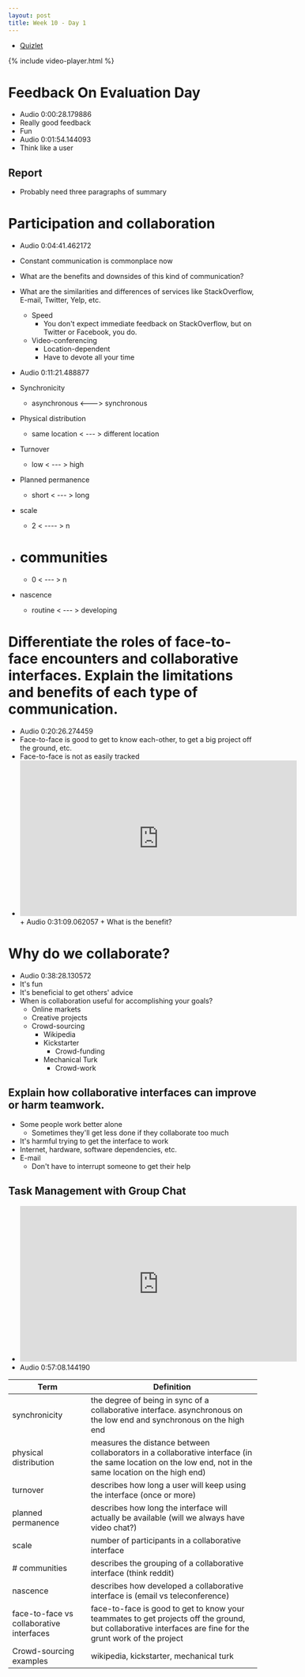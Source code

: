 ```yaml
---
layout: post
title: Week 10 - Day 1
---
```


+ [Quizlet](https://quizlet.com/_2nrp1l)

{% include video-player.html %}

<script>
  new AudioNavigator({videoId:"7ZOaoFTXe8g"});
</script>

# Feedback On Evaluation Day

+ Audio 0:00:28.179886
+ Really good feedback
+ Fun
+ Audio 0:01:54.144093
+ Think like a user

## Report

+ Probably need three paragraphs of summary

# Participation and collaboration

+ Audio 0:04:41.462172
+ Constant communication is commonplace now
+ What are the benefits and downsides of this kind of communication?
+ What are the similarities and differences of services like StackOverflow, E-mail, Twitter, Yelp, etc.
  + Speed
    + You don't expect immediate feedback on StackOverflow, but on Twitter or Facebook, you do.
  + Video-conferencing
    + Location-dependent
    + Have to devote all your time

+ Audio 0:11:21.488877
+ Synchronicity
  + asynchronous <---> synchronous
+ Physical distribution
  + same location < --- > different location
+ Turnover
  + low < --- > high
+ Planned permanence
  + short < --- > long
+ scale
  + 2 < ---- > n
+ # communities
  + 0 < --- > n
+ nascence
  + routine < --- > developing

# Differentiate the roles of face-to-face encounters and collaborative interfaces. Explain the limitations and benefits of each type of communication.

+ Audio 0:20:26.274459
+ Face-to-face is good to get to know each-other, to get a big project off the ground, etc.
+ Face-to-face is not as easily tracked
+ <iframe width="560" height="315" src="https://www.youtube.com/embed/6ArRBGEGPzA" frameborder="0" allowfullscreen></iframe>
  + Audio 0:31:09.062057
  + What is the benefit?

# Why do we collaborate?

+ Audio 0:38:28.130572
+ It's fun
+ It's beneficial to get others' advice
+ When is collaboration useful for accomplishing your goals?
  + Online markets
  + Creative projects
  + Crowd-sourcing
    + Wikipedia
    + Kickstarter
      + Crowd-funding
    + Mechanical Turk
      + Crowd-work

## Explain how collaborative interfaces can improve or harm teamwork.

+ Some people work better alone
  + Sometimes they'll get less done if they collaborate too much
+ It's harmful trying to get the interface to work
+ Internet, hardware, software dependencies, etc.
+ E-mail
  + Don't have to interrupt someone to get their help

## Task Management with Group Chat

+ <iframe width="560" height="315" src="https://www.youtube.com/embed/606zuCUU8QA" frameborder="0" allowfullscreen></iframe>
+ Audio 0:57:08.144190

| Term | Definition |
| --- | --- |
| synchronicity | the degree of being in sync of a collaborative interface. asynchronous on the low end and synchronous on the high end |
| physical distribution | measures the distance between collaborators in a collaborative interface (in the same location on the low end, not in the same location on the high end) |
| turnover | describes how long a user will keep using the interface (once or more) |
| planned permanence | describes how long the interface will actually be available (will we always have video chat?) |
| scale | number of participants in a collaborative interface |
| # communities | describes the grouping of a collaborative interface (think reddit) |
| nascence | describes how developed a collaborative interface is (email vs teleconference) |
| face-to-face vs collaborative interfaces | face-to-face is good to get to know your teammates to get projects off the ground, but collaborative interfaces are fine for the grunt work of the project |
| Crowd-sourcing examples | wikipedia, kickstarter, mechanical turk |
